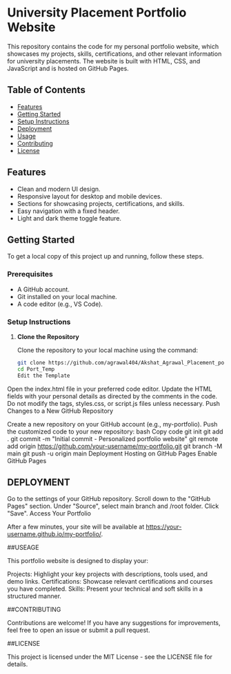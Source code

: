 # University Placement Portfolio Website

This repository contains the code for my personal portfolio website, which showcases my projects, skills, certifications, and other relevant information for university placements. The website is built with HTML, CSS, and JavaScript and is hosted on GitHub Pages.

## Table of Contents
- [Features](#features)
- [Getting Started](#getting-started)
- [Setup Instructions](#setup-instructions)
- [Deployment](#deployment)
- [Usage](#usage)
- [Contributing](#contributing)
- [License](#license)

## Features
- Clean and modern UI design.
- Responsive layout for desktop and mobile devices.
- Sections for showcasing projects, certifications, and skills.
- Easy navigation with a fixed header.
- Light and dark theme toggle feature.

## Getting Started

To get a local copy of this project up and running, follow these steps.

### Prerequisites
- A GitHub account.
- Git installed on your local machine.
- A code editor (e.g., VS Code).

### Setup Instructions

1. **Clone the Repository**

   Clone the repository to your local machine using the command:

   ```bash
   git clone https://github.com/agrawal404/Akshat_Agrawal_Placement_portfolio.git
   cd Port_Temp
   Edit the Template

Open the index.html file in your preferred code editor.
Update the HTML fields with your personal details as directed by the comments in the code.
Do not modify the tags, styles.css, or script.js files unless necessary.
Push Changes to a New GitHub Repository

Create a new repository on your GitHub account (e.g., my-portfolio).
Push the customized code to your new repository:
bash
Copy code
git init
git add .
git commit -m "Initial commit - Personalized portfolio website"
git remote add origin https://github.com/your-username/my-portfolio.git
git branch -M main
git push -u origin main
Deployment
Hosting on GitHub Pages
Enable GitHub Pages

## DEPLOYMENT
Go to the settings of your GitHub repository.
Scroll down to the "GitHub Pages" section.
Under "Source", select main branch and /root folder.
Click "Save".
Access Your Portfolio

After a few minutes, your site will be available at https://your-username.github.io/my-portfolio/.

##USEAGE

This portfolio website is designed to display your:

Projects: Highlight your key projects with descriptions, tools used, and demo links.
Certifications: Showcase relevant certifications and courses you have completed.
Skills: Present your technical and soft skills in a structured manner.

##CONTRIBUTING

Contributions are welcome! If you have any suggestions for improvements, feel free to open an issue or submit a pull request.

##LICENSE

This project is licensed under the MIT License - see the LICENSE file for details.
